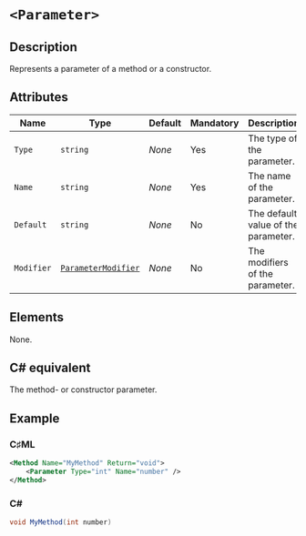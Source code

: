 # `<Parameter>`

## Description

Represents a parameter of a method or a constructor.

## Attributes

| Name | Type | Default | Mandatory | Description |
|---|---|---|---|---|
| `Type` | `string` | *None* | Yes | The type of the parameter. |
| `Name` | `string` | *None* | Yes | The name of the parameter. |
| `Default` | `string` | *None* | No | The default value of the parameter. |
| `Modifier` | [`ParameterModifier`](../types/parameter-modifier.md) | *None* | No | The modifiers of the parameter. |

## Elements

None.

## C# equivalent

The method- or constructor parameter.

## Example

### C♯ML

```xml
<Method Name="MyMethod" Return="void">
    <Parameter Type="int" Name="number" />
</Method>
```

### C#

```csharp
void MyMethod(int number)
```

